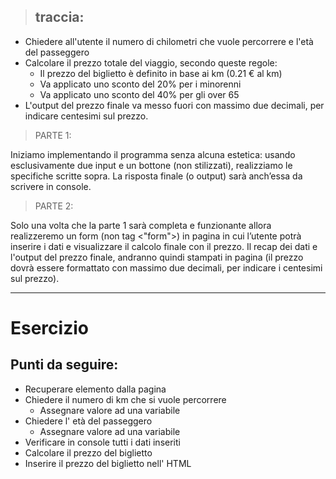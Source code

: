 >## traccia:

- Chiedere all'utente il numero di chilometri che vuole percorrere e l'età del passeggero
- Calcolare il prezzo totale del viaggio, secondo queste regole:
    - Il prezzo del biglietto è definito in base ai km (0.21 € al km)
    - Va applicato uno sconto del 20% per i minorenni
    - Va applicato uno sconto del 40% per gli over 65
- L'output del prezzo finale va messo fuori con massimo due decimali, per indicare centesimi sul prezzo.

> PARTE 1:

Iniziamo implementando il programma senza alcuna estetica: usando esclusivamente due input e un bottone (non stilizzati), realizziamo le specifiche scritte sopra.   La risposta finale (o output) sarà anch’essa da scrivere in console.

> PARTE 2:

Solo una volta che la parte 1 sarà completa e funzionante allora realizzeremo un form (non tag <"form">) in pagina in cui l’utente potrà inserire i dati e visualizzare il calcolo finale con il prezzo.
Il recap dei dati e l'output del prezzo finale, andranno quindi stampati in pagina (il prezzo dovrà essere formattato con massimo due decimali, per indicare i centesimi sul prezzo).

---
# Esercizio
## Punti da seguire:
- Recuperare elemento dalla pagina
- Chiedere il numero di km che si vuole percorrere
    - Assegnare valore ad una variabile
- Chiedere l' età del passeggero
    - Assegnare valore ad una variabile
- Verificare in console tutti i dati inseriti
- Calcolare il prezzo del biglietto
- Inserire il prezzo del biglietto nell' HTML






